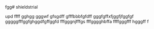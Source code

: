 fgg# shieldstrial

upd
ffff
gghgg
gggwf
gfsgdff
gfffbbbfgfdff
gggfgffхfjggfjfggfgf
gggggfffggfghggdfgffggfd
fffgggnjfffgs
fffgggghbffa
ffffgggfff
hgggff
f
